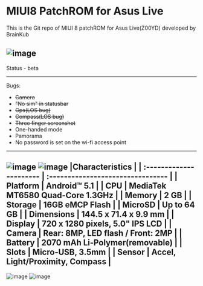# MIUI8 PatchROM for Asus Live

This is the Git repo of MIUI 8 patchROM for Asus Live(Z00YD) developed by BrainKub

![image](http://tuxnews.it/wp-content/uploads/2016/09/MIUI-8.jpg)
------------------

Status - beta

------------------
Bugs:
- ~~Camera~~ 
- ~~"No sim" in statusbar~~
- ~~Gps(LOS bug)~~
- ~~Compass(LOS bug)~~
- ~~Three finger screenshot~~
- One-handed mode
- Pamorama
- No password is set on the wi-fi access point
------------------
![image](https://www.asus.com/Phone/ASUS-Live-G500TG/Features/websites/global/products/Es9S11dSeOjsCMrx/images/ZenfoneGo_logo.png)
![image](https://www.asus.com/Phone/ASUS-Live-G500TG/Features/websites/global/products/Es9S11dSeOjsCMrx/images/slogan.png)
|Сharacteristics |
| :---------------------- | :-------------------------------- |
| Platform                | Android™ 5.1                      |
| CPU                     | MediaTek MT6580 Quad-Core 1.3GHz  |
| Memory                  | 2 GB                              |
| Storage                 | 16GB eMCP Flash                   |
| MicroSD                 | Up to 64 GB                       |
| Dimensions              | 144.5 x 71.4 x 9.9 mm             |
| Display                 | 720 x 1280 pixels, 5.0" IPS LCD   |
| Camera                  | Rear: 8MP, LED flash / Front: 2MP |
| Battery                 | 2070 mAh Li-Polymer(removable)    |
| Slots                   | Micro-USB, 3.5mm                  |
| Sensor                  | Accel, Light/Proximity, Compass   |
------------------
![image](https://www.asus.com/media/global/products/Es9S11dSeOjsCMrx/mQvXueJrEDxq12YN_setting_fff_1_90_end_500.png)
![image](https://www.asus.com/media/global/products/Es9S11dSeOjsCMrx/LQDk5VWFzIhuDZVw_setting_fff_1_90_end_500.png)


